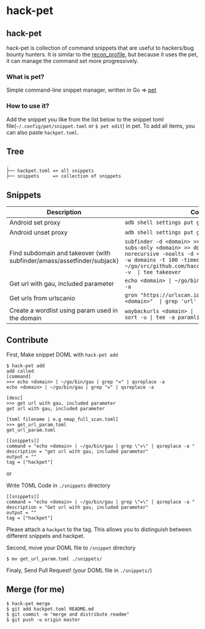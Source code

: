 # hack-pet

## hack-pet
hack-pet is collection of command snippets that are useful to hackers/bug bounty hunters. It is similar to the [recon_profile](https://github.com/nahamsec/recon_profile), but because it uses the pet, it can manage the command set more progressively.

### What is pet?
Simple command-line snippet manager, written in Go => [pet](https://github.com/knqyf263/pet)

### How to use it?
Add the snippet you like from the list below to the snippet toml file(`~/.config/pet/snippet.toml` or `$ pet edit`) in pet. To add all items, you can also paste `hackpet.toml`.

## Tree
```
.
├── hackpet.toml => all snippets
├── snippets     => collection of snippets
```

## Snippets

| Description | Command |
| ----------- | ------- |
| Android set proxy | `adb shell settings put global http_proxy <ip>:<port>` |
| Android unset proxy | `adb shell settings put global http_proxy :0` |
| Find subdomain and takeover (with subfinder/amass/assetfinder/subjack) | `subfinder -d <domain> >> domains ; assetfinder -subs-only <domain> >> domains ; amass enum -norecursive -noalts -d <domain> >> domains ; subjack -w domains -t 100 -timeout 30 -ssl -c ~/go/src/github.com/haccer/subjack/fingerprints.json -v  \| tee takeover` |
| Get url with gau, included parameter | `echo <domain> \| ~/go/bin/gau \| grep "=" \| qsreplace -a ` |
| Get urls from urlscanio | `gron "https://urlscan.io/api/v1/search/?q=domain:<domain>"  \| grep 'url' \| gron --ungron` |
| Create a wordlist using param used in the domain | `waybackurls <domain> \|  grep "?" \| unfurl keys  \| sort -u \| tee -a paramlist.txt` |

## Contribute
First, Make snippet DOML with `hack-pet add` 
```
$ hack-pet add
add called
[command]
>>> echo <domain> | ~/go/bin/gau | grep "=" | qsreplace -a
echo <domain> | ~/go/bin/gau | grep "=" | qsreplace -a

[desc]
>>> get url with gau, included parameter
get url with gau, included parameter

[toml filename | e.g nmap_full_scan.toml]
>>> get_url_param.toml
get_url_param.toml

[[snippets]]
command = "echo <domain> | ~/go/bin/gau | grep \"=\" | qsreplace -a "
description = "get url with gau, included parameter"
output = ""
tag = ["hackpet"]
```

or 

Write TOML Code in `./snippets` directory
```
[[snippets]]
command = "echo <domain> | ~/go/bin/gau | grep \"=\" | qsreplace -a "
description = "Get url with gau, included parameter"
output = ""
tag = ["hackpet"]

```
Please attach a `hackpet` to the tag. This allows you to distinguish between different snippets and hackpet.


Second, move your DOML file to `/snippet` directory
```
$ mv get_url_param.toml ./snippets/
```

Finaly, Send Pull Request! (your DOML file in `./snippets/`)

## Merge (for me)
```
$ hack-pet merge
$ git add hackpet.toml README.md
$ git commit -m "merge and distribute readme"
$ git push -u origin master 
```
